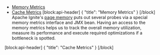 * [Memory Metrics](#memory-metrics)
* [Cache Metrics](#cache-metrics)
[block:api-header]
{
  "title": "Memory Metrics"
}
[/block]
Apache Ignite's [page memory](doc:page-memory) puts out several probes via a special memory metrics interface and JMX bean. Having an access to the memory metrics helps us to track the overall memory utilization, measure its performance and execute required optimizations if a bottleneck is spotted.

 
[block:api-header]
{
  "title": "Cache Metrics"
}
[/block]